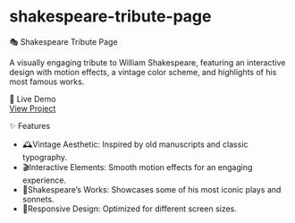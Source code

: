 # shakespeare-tribute-page
🎭 Shakespeare Tribute Page  

A visually engaging tribute to William Shakespeare, featuring an interactive design with motion effects, a vintage color scheme, and highlights of his most famous works.  

🔗 Live Demo  
[View Project]((https://candid-torte-508944.netlify.app/))  

✨ Features  
- 🕰️Vintage Aesthetic: Inspired by old manuscripts and classic typography.  
- 🎬Interactive Elements: Smooth motion effects for an engaging experience.  
- 📜Shakespeare’s Works: Showcases some of his most iconic plays and sonnets.  
- 📱Responsive Design: Optimized for different screen sizes.
